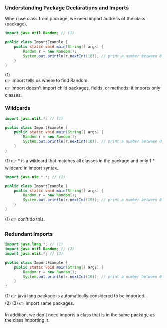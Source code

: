 ### Understanding Package Declarations and Imports

When use class from package, we need import address of the class (package).

```java
import java.util.Random; // (1)

public class ImportExample {
    public static void main(String[] args) {
        Random r = new Random();
        System.out.println(r.nextInt(10)); // print a number between 0 and 9
    }
}
```
(1) <br> 
:point_right: import tells us where to find Random. <br>
:point_right: import doesn't import child packages, fields, or methods; it imports only classes.

### Wildcards

```java
import java.util.*; // (1)

public class ImportExample {
    public static void main(String[] args) {
        Random r = new Random();
        System.out.println(r.nextInt(10)); // print a number between 0 and 9
    }
}
```

(1) :point_right: * is a wildcard that matches all classes in the package and only 1 * wildcard in import syntax.

```java
import java.nio.*.*; // (1)

public class ImportExample {
    public static void main(String[] args) {
        Random r = new Random();
        System.out.println(r.nextInt(10)); // print a number between 0 and 9
    }
}
```
(1) :point_right: don't do this.

### Redundant Imports

```java
import java.lang.*; // (1)
import java.util.Random; // (2)
import java.util.*; // (3)

public class ImportExample {
    public static void main(String[] args) {
        Random r = new Random();
        System.out.println(r.nextInt(10)); // print a number between 0 and 9
    }
}
```

(1) :point_right: java lang package is automatically considered to be imported. <br>
(2) (3) :point_right: import same packages.

In addition, we don't need imports a class that is in the same package as the
class importing it.
